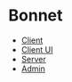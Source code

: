 # Bonnet

* [Client](./client/)
* [Client UI](./client/ui/)
* [Server](./server/)
* [Admin](./admin/)
